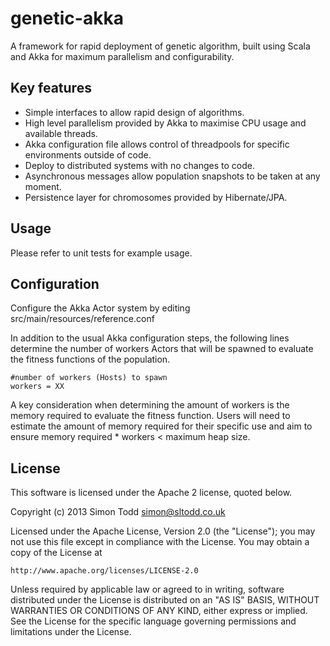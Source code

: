 # genetic-akka

A framework for rapid deployment of genetic algorithm, built using Scala and Akka for maximum parallelism and configurability.

## Key features

* Simple interfaces to allow rapid design of algorithms.
* High level parallelism provided by Akka to maximise CPU usage and available threads.
* Akka configuration file allows control of threadpools for specific environments outside of code.
* Deploy to distributed systems with no changes to code.
* Asynchronous messages allow population snapshots to be taken at any moment.
* Persistence layer for chromosomes provided by Hibernate/JPA.

## Usage

Please refer to unit tests for example usage.

## Configuration

Configure the Akka Actor system by editing src/main/resources/reference.conf

In addition to the usual Akka configuration steps, the following lines determine the number of workers Actors that will be spawned to evaluate the fitness functions of the population.

```
#number of workers (Hosts) to spawn
workers = XX
```

A key consideration when determining the amount of workers is the memory required to evaluate the fitness function.  Users will need to estimate the amount of memory required for their specific use and aim to ensure memory required * workers < maximum heap size.

## License

This software is licensed under the Apache 2 license, quoted below.

Copyright (c) 2013 Simon Todd <simon@sltodd.co.uk>

Licensed under the Apache License, Version 2.0 (the "License"); you may not use this file except in compliance with the License. You may obtain a copy of the License at

    http://www.apache.org/licenses/LICENSE-2.0

Unless required by applicable law or agreed to in writing, software distributed under the License is distributed on an "AS IS" BASIS, WITHOUT WARRANTIES OR CONDITIONS OF ANY KIND, either express or implied. See the License for the specific language governing permissions and limitations under the License.
